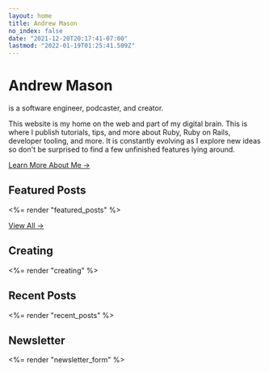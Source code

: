 ```yaml
---
layout: home
title: Andrew Mason
no_index: false
date: "2021-12-20T20:17:41-07:00"
lastmod: "2022-01-19T01:25:41.509Z"
---
```


<div class="not-prose lead">
  <h1 class="inline-block m-0 font-semibold">Andrew Mason</h1>
  <span>is a software engineer, podcaster, and creator.</span>
</div>

This website is my home on the web and part of my digital brain. This is where I publish tutorials, tips, and more about Ruby, Ruby on Rails, developer tooling, and more. It is constantly evolving as I explore new ideas so don't be surprised to find a few unfinished features lying around.

[Learn More About Me →](/about/)

## Featured Posts

<%= render "featured_posts" %>

[View All →](/posts/)

## Creating

<%= render "creating" %>

## Recent Posts

<%= render "recent_posts" %>

## Newsletter

<%= render "newsletter_form" %>
